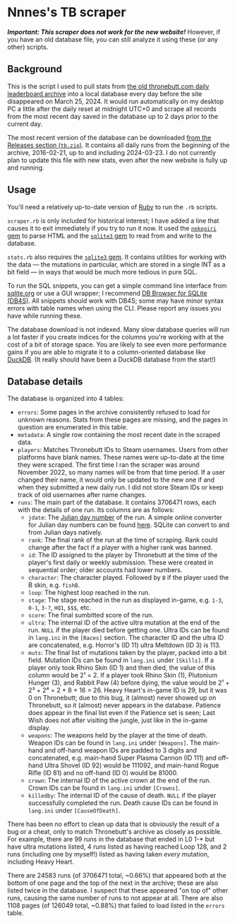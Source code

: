 # Nnnes's TB scraper

***Important: This scraper does not work for the new website!*** However, if you have an old database file, you can still analyze it using these (or any other) scripts.

## Background

This is the script I used to pull stats from [the old thronebutt.com daily leaderboard archive](https://web.archive.org/web/20230601165123/https://thronebutt.com/archive/26052023/1) into a local database every day before the site disappeared on March 25, 2024. It would run automatically on my desktop PC a little after the daily reset at midnight UTC+0 and scrape all records from the most recent day saved in the database up to 2 days prior to the current day.

The most recent version of the database can be downloaded [from the Releases section (`tb.zip`)](https://github.com/Nnnes/old-TB-scraper/releases/tag/2024-03-23). It contains all daily runs from the beginning of the archive, 2016-02-21, up to and including 2024-03-23. I do not currently plan to update this file with new stats, even after the new website is fully up and running.

## Usage

You'll need a relatively up-to-date version of [Ruby](https://www.ruby-lang.org/en/) to run the `.rb` scripts.

`scraper.rb` is only included for historical interest; I have added a line that causes it to exit immediately if you try to run it now. It used the [`nokogiri` gem](https://rubygems.org/gems/nokogiri) to parse HTML and the [`sqlite3` gem](https://rubygems.org/gems/sqlite3) to read from and write to the database.

`stats.rb` also requires the [`sqlite3` gem](https://rubygems.org/gems/sqlite3). It contains utilities for working with the data — the mutations in particular, which are stored in a single INT as a bit field — in ways that would be much more tedious in pure SQL.

To run the SQL snippets, you can get a simple command line interface from [sqlite.org](https://sqlite.org/download.html) or use a GUI wrapper; I recommend [DB Browser for SQLite (DB4S)](https://sqlitebrowser.org). All snippets should work with DB4S; some may have minor syntax errors with table names when using the CLI. Please report any issues you have while running these.

The database download is not indexed. Many slow database queries will run a lot faster if you create indices for the columns you're working with at the cost of a bit of storage space. You are likely to see even more performance gains if you are able to migrate it to a column-oriented database like [DuckDB](https://duckdb.org). (It really should have been a DuckDB database from the start!)

## Database details

The database is organized into 4 tables:

* `errors`: Some pages in the archive consistently refused to load for unknown reasons. Stats from these pages are missing, and the pages in question are enumerated in this table.
* `metadata`: A single row containing the most recent date in the scraped data.
* `players`: Matches Thronebutt IDs to Steam usernames. Users from other platforms have blank names. These names were up-to-date at the time they were scraped. The first time I ran the scraper was around November 2022, so many names will be from that time period. If a user changed their name, it would only be updated to the new one if and when they submitted a new daily run. I did not store Steam IDs or keep track of old usernames after name changes.
* `runs`: The main part of the database. It contains 3706471 rows, each with the details of one run. Its columns are as follows:
  * `jdate`: The [Julian day number](https://en.wikipedia.org/wiki/Julian_day) of the run. A simple online converter for Julian day numbers can be found [here](https://aa.usno.navy.mil/data/JulianDate). SQLite can convert to and from Julian days natively.
  * `rank`: The final rank of the run at the time of scraping. Rank could change after the fact if a player with a higher rank was banned.
  * `id`: The ID assigned to the player by Thronebutt at the time of the player's first daily or weekly submission. These were created in sequential order; older accounts had lower numbers.
  * `character`: The character played. Followed by `B` if the player used the B skin, e.g. `fishB`.
  * `loop`: The highest loop reached in the run.
  * `stage`: The stage reached in the run as displayed in-game, e.g. `1-3`, `0-1`, `3-?`, `HQ1`, `$$$`, etc.
  * `score`: The final sumbitted score of the run.
  * `ultra`: The internal ID of the active ultra mutation at the end of the run. `NULL` if the player died before getting one. Ultra IDs can be found in `lang.ini` in the `[Races]` section. The character ID and the ultra ID are concatenated, e.g. Horror's (ID 11) ultra Meltdown (ID 3) is 113.
  * `muts`: The final list of mutations taken by the player, packed into a bit field. Mutation IDs can be found in `lang.ini` under `[Skills]`. If a player only took Rhino Skin (ID 1) and then died, the value of this column would be 2¹ = 2. If a player took Rhino Skin (1), Plutonium Hunger (3), and Rabbit Paw (4) before dying, the value would be 2¹ + 2³ + 2⁴ = 2 + 8 + 16 = 26. Heavy Heart's in-game ID is 29, but it was 0 on Thronebutt; due to this bug, it (almost) never showed up on Thronebutt, so it (almost) never appears in the database. Patience does appear in the final list even if the Patience set is seen; Last Wish does not after visiting the jungle, just like in the in-game display.
  * `weapons`: The weapons held by the player at the time of death. Weapon IDs can be found in `lang.ini` under `[Weapons]`. The main-hand and off-hand weapon IDs are padded to 3 digits and concatenated, e.g. main-hand Super Plasma Cannon (ID 111) and off-hand Ultra Shovel (ID 92) would be 111092, and main-hand Rogue Rifle (ID 81) and no off-hand (ID 0) would be 81000.
  * `crown`: The internal ID of the active crown at the end of the run. Crown IDs can be found in `lang.ini` under `[Crowns]`.
  * `killedby`: The internal ID of the cause of death. `NULL` if the player successfully completed the run. Death cause IDs can be found in `lang.ini` under `[CauseOfDeath]`.

There has been no effort to clean up data that is obviously the result of a bug or a cheat, only to match Thronebutt's archive as closely as possible. For example, there are 99 runs in the database that ended in L0 1-* but have ultra mutations listed, 4 runs listed as having reached Loop 128, and 2 runs (including one by myself!) listed as having taken *every* mutation, including Heavy Heart.

There are 24583 runs (of 3706471 total, ~0.66%) that appeared both at the bottom of one page and the top of the next in the archive; these are also listed twice in the database. I suspect that these appeared "on top of" other runs, causing the same number of runs to not appear at all. There are also 1108 pages (of 126049 total, ~0.88%) that failed to load listed in the `errors` table.
